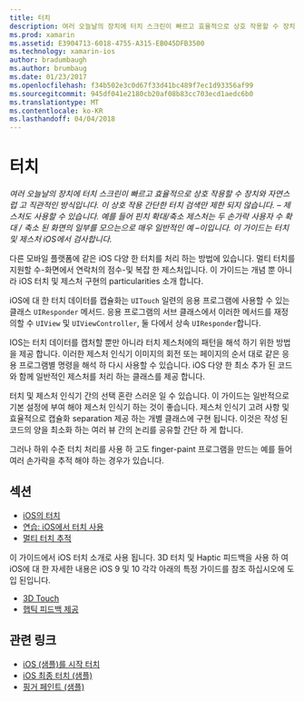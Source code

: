 ```yaml
---
title: 터치
description: 여러 오늘날의 장치에 터치 스크린이 빠르고 효율적으로 상호 작용할 수 장치와 자연스럽 고 직관적인 방식입니다. 이 상호 작용 간단한 터치 검색만 제한 되지 않습니다. – 제스처도 사용할 수 있습니다. 예를 들어 핀치 확대/축소 제스처는 두 손가락 사용자 수 확대 / 축소 된 화면의 일부를 모으는으로 매우 일반적인 예 –이입니다. 이 가이드는 터치 및 제스처 iOS에서 검사합니다.
ms.prod: xamarin
ms.assetid: E3904713-6018-4755-A315-EB045DFB3500
ms.technology: xamarin-ios
author: bradumbaugh
ms.author: brumbaug
ms.date: 01/23/2017
ms.openlocfilehash: f34b502e3c0d67f33d41bc489f7ec1d93356af99
ms.sourcegitcommit: 945df041e2180cb20af08b83cc703ecd1aedc6b0
ms.translationtype: MT
ms.contentlocale: ko-KR
ms.lasthandoff: 04/04/2018
---
```

# <a name="touch"></a>터치

_여러 오늘날의 장치에 터치 스크린이 빠르고 효율적으로 상호 작용할 수 장치와 자연스럽 고 직관적인 방식입니다. 이 상호 작용 간단한 터치 검색만 제한 되지 않습니다. – 제스처도 사용할 수 있습니다. 예를 들어 핀치 확대/축소 제스처는 두 손가락 사용자 수 확대 / 축소 된 화면의 일부를 모으는으로 매우 일반적인 예 –이입니다. 이 가이드는 터치 및 제스처 iOS에서 검사합니다._


다른 모바일 플랫폼에 같은 iOS 다양 한 터치를 처리 하는 방법에 있습니다. 멀티 터치를 지원할 수-화면에서 연락처의 점수-및 복잡 한 제스처입니다. 이 가이드는 개념 뿐 아니라 iOS 터치 및 제스처 구현의 particularities 소개 합니다.

iOS에 대 한 터치 데이터를 캡슐화는 `UITouch` 일련의 응용 프로그램에 사용할 수 있는 클래스 `UIResponder` 메서드. 응용 프로그램의 서브 클래스에서 이러한 메서드를 재정의할 수 `UIView` 및 `UIViewController`, 둘 다에서 상속 `UIResponder`합니다.

IOS는 터치 데이터를 캡처할 뿐만 아니라 터치 제스처에의 패턴을 해석 하기 위한 방법을 제공 합니다. 이러한 제스처 인식기 이미지의 회전 또는 페이지의 순서 대로 같은 응용 프로그램별 명령을 해석 하 다시 사용할 수 있습니다. iOS 다양 한 최소 추가 된 코드와 함께 일반적인 제스처를 처리 하는 클래스를 제공 합니다.

터치 및 제스처 인식기 간의 선택 혼란 스러운 일 수 있습니다. 이 가이드는 일반적으로 기본 설정에 부여 해야 제스처 인식기 하는 것이 좋습니다. 제스처 인식기 고려 사항 및 효율적으로 캡슐화 separation 제공 하는 개별 클래스에 구현 됩니다. 이것은 작성 된 코드의 양을 최소화 하는 여러 뷰 간의 논리를 공유할 간단 하 게 합니다.

그러나 하위 수준 터치 처리를 사용 하 고도 finger-paint 프로그램을 만드는 예를 들어 여러 손가락을 추적 해야 하는 경우가 있습니다.

## <a name="sections"></a>섹션

-  [iOS의 터치](touch-in-ios.md)
-  [연습: iOS에서 터치 사용](ios-touch-walkthrough.md)
-  [멀티 터치 추적](touch-tracking.md)

이 가이드에서 iOS 터치 소개로 사용 됩니다. 3D 터치 및 Haptic 피드백을 사용 하 여 iOS에 대 한 자세한 내용은 iOS 9 및 10 각각 아래의 특정 가이드를 참조 하십시오에 도입 된입니다.

* [3D Touch](~/ios/platform/3d-touch.md)
* [햅틱 피드백 제공](~/ios/user-interface/ios-ui/haptic-feedback.md)



## <a name="related-links"></a>관련 링크

- [iOS (샘플)를 시작 터치](https://developer.xamarin.com/samples/monotouch/ApplicationFundamentals/Touch_start)
- [iOS 최종 터치 (샘플)](https://developer.xamarin.com/samples/monotouch/ApplicationFundamentals/Touch_final)
- [핑거 페인트 (샘플)](https://developer.xamarin.com/samples/monotouch/ApplicationFundamentals/FingerPaint)
